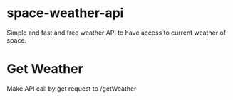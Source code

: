 # space-weather-api
Simple and fast and free weather API to have access to current weather of space.

# Get Weather
Make API call by get request to /getWeather
